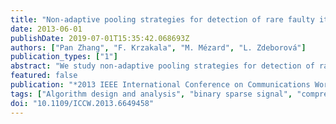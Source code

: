 ```yaml
---
title: "Non-adaptive pooling strategies for detection of rare faulty items"
date: 2013-06-01
publishDate: 2019-07-01T15:35:42.068693Z
authors: ["Pan Zhang", "F. Krzakala", "M. Mézard", "L. Zdeborová"]
publication_types: ["1"]
abstract: "We study non-adaptive pooling strategies for detection of rare faulty items. Given a binary sparse N dimensional signal x, how to construct a sparse binary M × N pooling matrix F such that the signal can be reconstructed from the smallest possible number M of measurements y = Fx? We show that a very small number of measurements is possible for random spatially coupled design of pools F. Our design might find application in genetic screening or compressed genotyping. We show that our results are robust with respect to the uncertainty in the matrix F when some elements are mistaken."
featured: false
publication: "*2013 IEEE International Conference on Communications Workshops (ICC)*"
tags: ["Algorithm design and analysis", "binary sparse signal", "compressed genotyping", "compressed sensing", "Compressed sensing", "fault detection", "fault diagnosis", "genetic screening", "N dimensional signal", "Noise", "Noise measurement", "non-adaptive pooling strategy", "rare faulty item", "signal reconstruction", "sparse binary pooling matrix", "sparse matrices", "Sparse matrices", "Testing", "Vectors"]
doi: "10.1109/ICCW.2013.6649458"
---
```


